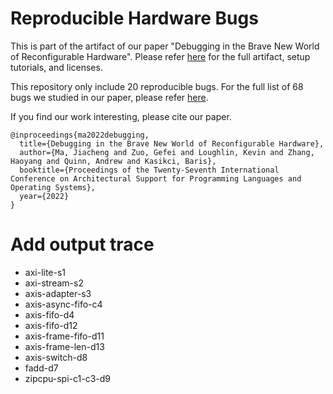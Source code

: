 # Reproducible Hardware Bugs


This is part of the artifact of our paper "Debugging in the Brave New World of Reconfigurable Hardware". Please refer [here](https://github.com/efeslab/asplos22-hardware-debugging-artifact) for the full artifact, setup tutorials, and licenses.

This repository only include 20 reproducible bugs. For the full list of 68 bugs we studied in our paper, please refer [here](https://docs.google.com/spreadsheets/d/1GonADjkm878iRs2noQFXW5AidY4KiiJfTPJyIq-3Z4I/edit?usp=sharing).

If you find our work interesting, please cite our paper.

```
@inproceedings{ma2022debugging,
  title={Debugging in the Brave New World of Reconfigurable Hardware},
  author={Ma, Jiacheng and Zuo, Gefei and Loughlin, Kevin and Zhang, Haoyang and Quinn, Andrew and Kasikci, Baris},
  booktitle={Proceedings of the Twenty-Seventh International Conference on Architectural Support for Programming Languages and Operating Systems},
  year={2022}
}
```


# Add output trace
- axi-lite-s1
- axi-stream-s2
- axis-adapter-s3
- axis-async-fifo-c4
- axis-fifo-d4
- axis-fifo-d12
- axis-frame-fifo-d11
- axis-frame-len-d13
- axis-switch-d8
- fadd-d7
- zipcpu-spi-c1-c3-d9
